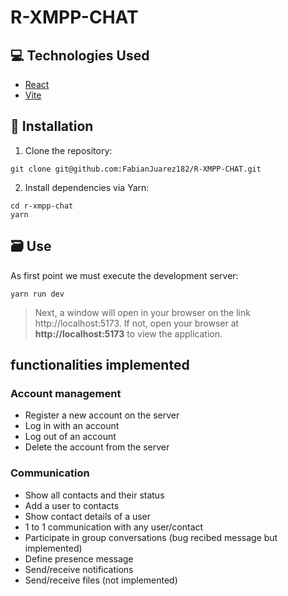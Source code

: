# R-XMPP-CHAT

## :computer: Technologies Used
* [React](https://es.react.dev/learn)
* [Vite](https://vitejs.dev/guide/)

## :notebook_with_decorative_cover: Installation

1. Clone the repository:
```
git clone git@github.com:FabianJuarez182/R-XMPP-CHAT.git
```
2. Install dependencies via Yarn:
```
cd r-xmpp-chat
yarn 
```

## :card_file_box: Use
As first point we must execute the development server:
```
yarn run dev
```
> Next, a window will open in your browser on the link http://localhost:5173. If not, open your browser at **http://localhost:5173** to view the application.

## functionalities implemented
### Account management
* Register a new account on the server
* Log in with an account
* Log out of an account
* Delete the account from the server

### Communication
* Show all contacts and their status
* Add a user to contacts
* Show contact details of a user
* 1 to 1 communication with any user/contact
* Participate in group conversations (bug recibed message but implemented)
* Define presence message
* Send/receive notifications
* Send/receive files (not implemented)
